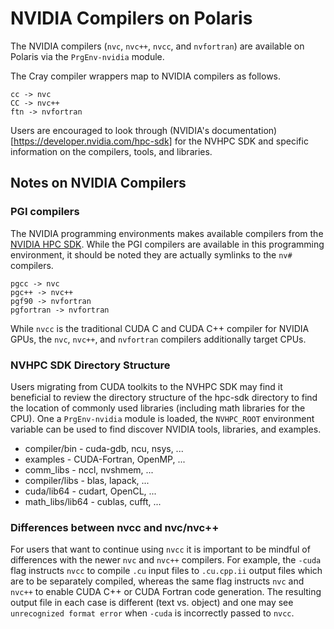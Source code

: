 # NVIDIA Compilers on Polaris

The NVIDIA compilers (`nvc`, `nvc++`, `nvcc`, and `nvfortran`) are available on Polaris via the `PrgEnv-nvidia` module. 

The Cray compiler wrappers map to NVIDIA compilers as follows.

```
cc -> nvc
CC -> nvc++
ftn -> nvfortran
```

Users are encouraged to look through (NVIDIA's documentation)[https://developer.nvidia.com/hpc-sdk] for the NVHPC SDK and specific information on the compilers, tools, and libraries.

## Notes on NVIDIA Compilers
### PGI compilers

The NVIDIA programming environments makes available compilers from the [NVIDIA HPC SDK](https://developer.nvidia.com/hpc-sdk). While the PGI compilers are available in this programming environment, it should be noted they are actually symlinks to the `nv#` compilers.
```
pgcc -> nvc
pgc++ -> nvc++
pgf90 -> nvfortran
pgfortran -> nvfortran
```
While `nvcc` is the traditional CUDA C and CUDA C++ compiler for NVIDIA GPUs, the `nvc`, `nvc++`, and `nvfortran` compilers additionally target CPUs.

### NVHPC SDK Directory Structure

Users migrating from CUDA toolkits to the NVHPC SDK may find it beneficial to review the directory structure of the hpc-sdk directory to find the location of commonly used libraries (including math libraries for the CPU). One a `PrgEnv-nvidia` module is loaded, the `NVHPC_ROOT` environment variable can be used to find discover NVIDIA tools, libraries, and examples.

- compiler/bin - cuda-gdb, ncu, nsys, ...
- examples - CUDA-Fortran, OpenMP, ...
- comm_libs - nccl, nvshmem, ...
- compiler/libs - blas, lapack, ...
- cuda/lib64 - cudart, OpenCL, ...
- math_libs/lib64 - cublas, cufft, ...

[//]: # (ToDo: confirm environment variable for hpc-sdk root in Polaris module)

### Differences between nvcc and nvc/nvc++

For users that want to continue using `nvcc` it is important to be mindful of differences with the newer `nvc` and `nvc++` compilers. For example, the `-cuda` flag instructs `nvcc` to compile `.cu` input files to `.cu.cpp.ii` output files which are to be separately compiled, whereas the same flag instructs `nvc` and `nvc++` to enable CUDA C++ or CUDA Fortran code generation. The resulting output file in each case is different (text vs. object) and one may see `unrecognized format error` when `-cuda` is incorrectly passed to `nvcc`.


[//]: # (ToDo: repeat here some of the nvidia-specific items from general compiling page??)
[//]: # (ToDo: do we want separate pages for each compiler or a single compiler page with brief info on each of them with links to further info??)